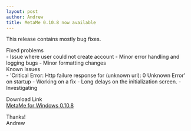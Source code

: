 ```yaml
---
layout: post
author: Andrew
title: MetaMe 0.10.8 now available
---
```

This release contains mostly bug fixes.

<div>Fixed problems</div>
- Issue where user could not create account
- Minor error handling and logging bugs
- Minor formatting changes

<div>Known Issues</div>
- 'Critical Error: Http failure response for (unknown url): 0 Unknown Error' on startup
   - Working on a fix 
- Long delays on the initialization screen.
   - Investigating

Download Link<br/>
[MetaMe for Windows 0.10.8](https://github.com/zeref09/metame-releases/releases/download/0.10.8/MetaMe-Installer.exe)

Thanks!  
Andrew

